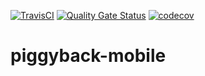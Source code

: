 [![TravisCI](https://travis-ci.org/piggy1-mvn/piggyback-mobile.svg?branch=master)](https://travis-ci.org/piggy1-mvn/piggyback-mobile.svg?branch=master)
[![Quality Gate Status](https://sonarcloud.io/api/project_badges/measure?project=piggy1-mvn_piggyback-mobile&metric=alert_status)](https://sonarcloud.io/dashboard?id=piggy1-mvn_piggyback-mobile)
[![codecov](https://codecov.io/gh/piggy1-mvn/piggyback-mobile/branch/master/graph/badge.svg)](https://codecov.io/gh/piggy1-mvn/piggyback-mobile)

# piggyback-mobile
